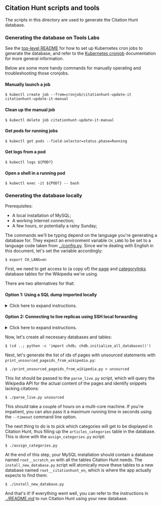 ## Citation Hunt scripts and tools

The scripts in this directory are used to generate the Citation Hunt database.

### Generating the database on Tools Labs

See the [top-level README](https://github.com/eggpi/citationhunt#running-in-toolforge) for how to set up Kubernetes cron jobs to generate the database, and refer to the [Kubernetes cronjob](https://kubernetes.io/docs/tasks/job/automated-tasks-with-cron-jobs/) documentation for more general information.

Below are some more handy commands for manually operating and troubleshooting those cronjobs.

#### Manually launch a job
    $ kubectl create job --from=cronjob/citationhunt-update-it citationhunt-update-it-manual

#### Clean up the manual job
    $ kubectl delete job citationhunt-update-it-manual

#### Get pods for running jobs
    $ kubectl get pods --field-selector=status.phase=Running

#### Get logs from a pod
    $ kubectl logs ${POD?}

#### Open a shell in a running pod
    $ kubectl exec -it ${POD?} -- bash

### Generating the database locally

Prerequisites:

- A local installation of MySQL;
- A working Internet connection;
- A few hours, or potentially a rainy Sunday;

The commands we'll be typing depend on the language you're
generating a database for. They expect an environment variable `CH_LANG` to be
set to a language code taken from
[../config.py](https://github.com/eggpi/citationhunt/blob/master/config.py).
Since we're dealing with English in this document, let's set the variable
accordingly:

```
$ export CH_LANG=en
```

First, we need to get access to (a copy of) the
[page](https://www.mediawiki.org/wiki/Special:MyLanguage/Manual:page_table) and
[categorylinks](https://www.mediawiki.org/wiki/Special:MyLanguage/Manual:categorylinks_table)
database tables for the Wikipedia we're using.

There are two alternatives for that:

#### Option 1: Using a SQL dump imported locally

<details>
  <summary>Click here to expand instructions.</summary>

Download the page.sql and categorylinks.sql dumps. You can find the latest
versions these for the English Wikipedia [here](https://dumps.wikimedia.org/enwiki/latest/).

From the MySQL console connected to your local database, import them:

```
$ mysql -u root
mysql> create database enwiki_p;
mysql> use enwiki_p;
mysql> source path/to/categorylinks.sql
mysql> source path/to/page.sql
```

This will create a new database named 'enwiki_p' and populate it with tables
named 'categorylinks' and 'page'. This will take a few hours. You'll want to use
'enwiki_p' for simplicity, but that's configurable in
[../config.py](https://github.com/eggpi/citationhunt/blob/master/config.py).

Then, to ensure these scripts can find the database, create a local config file
at ~/replica.my.cnf:

```
$ cat ~/replica.my.cnf
[client]
user='root'
host='localhost'
```

</details>

#### Option 2: Connecting to live replicas using SSH local forwarding

<details>
  <summary>Click here to expand instructions.</summary>

Alternatively, you can connect from your local computer to the real database
replicas. The [Toolforge documentation](https://wikitech.wikimedia.org/wiki/Help:Toolforge/Database#Connecting_to_the_database_replicas_from_your_own_computer)
has more details on this option.

You'll need an existing [Toolforge account](https://wikitech.wikimedia.org/wiki/Portal:Toolforge/Quickstart)
for this method.

First, copy your Toolforge replica.my.cnf locally, to ~/replica.my.cnf, and
create another mysql config that points to your local database. For example:

```
$ cat ~/ch.my.cnf
[client]
user='root'
host='localhost'
```

Then, establish a port forward to the database you're trying to access:

```
ssh -L 4711:enwiki.analytics.db.svc.wikimedia.cloud:3306 login.tools.wmflabs.org
```

Finally, set two environment variables:

- `CH_LOCAL_SSH_PORT` to the forwarded port (4711, in the example above).
- `CH_MY_CNF` to the local MySQL config (~/ch.my.cnf, in the example above).

</details>

Now, let's create all necessary databases and tables:

```
$ (cd ..; python -c 'import chdb; chdb.initialize_all_databases()')
```

Next, let's generate the list of ids of pages with unsourced statements with
`print_unsourced_pageids_from_wikipedia.py`:

```
$ ./print_unsourced_pageids_from_wikipedia.py > unsourced
```

This list should be passed to the `parse_live.py` script, which will query the
Wikipedia API for the actual content of the pages and identify snippets lacking
citations:

```
$ ./parse_live.py unsourced
```

This should take a couple of hours on a multi-core machine. If you're
impatient, you can also pass it a maximum running time in seconds using the
`--timeout` command line option.

The next thing to do is to pick which categories will get to be displayed in
Citation Hunt, thus filling up the `articles_categories` table in the database.
This is done with the `assign_categories.py` script:

```
$ ./assign_categories.py
```

At the end of this step, your MySQL installation should contain a database named
`root__scratch_en` with all the tables Citation Hunt needs. The
`install_new_database.py` script will atomically move these tables to a new
database named `root__citationhunt_en`, which is where the app actually expects
to find them:

```
$ ./install_new_database.py
```

And that's it! If everything went well, you can refer to the instructions in
[../README.md](https://github.com/eggpi/citationhunt/blob/master/README.md)
to run Citation Hunt using your new database.
